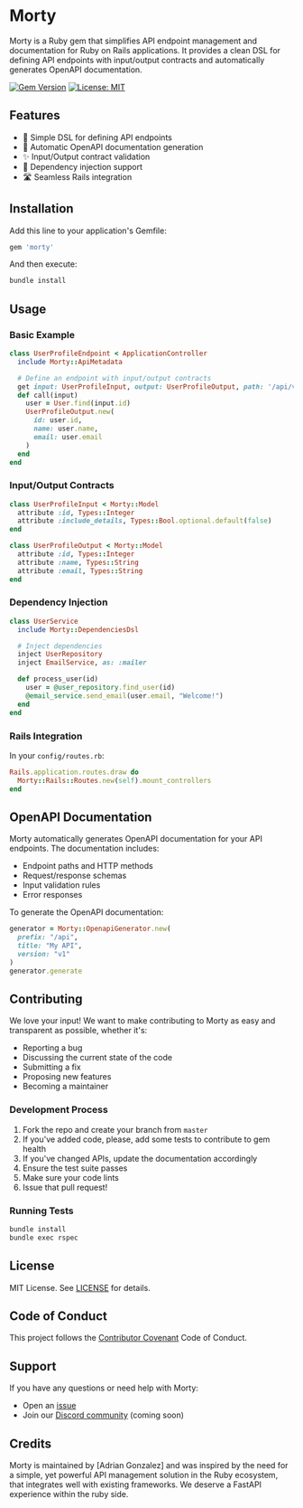 # Morty

Morty is a Ruby gem that simplifies API endpoint management and documentation for Ruby on Rails applications. It provides a clean DSL for defining API endpoints with input/output contracts and automatically generates OpenAPI documentation.

[![Gem Version](https://badge.fury.io/rb/morty.svg)](https://badge.fury.io/rb/morty)
[![License: MIT](https://img.shields.io/badge/License-MIT-yellow.svg)](https://opensource.org/licenses/MIT)

## Features

- 🚀 Simple DSL for defining API endpoints
- 📝 Automatic OpenAPI documentation generation
- ✨ Input/Output contract validation
- 🎯 Dependency injection support
- 🛣️ Seamless Rails integration

## Installation

Add this line to your application's Gemfile:

```ruby
gem 'morty'
```

And then execute:

```bash
bundle install
```

## Usage

### Basic Example

```ruby
class UserProfileEndpoint < ApplicationController
  include Morty::ApiMetadata

  # Define an endpoint with input/output contracts
  get input: UserProfileInput, output: UserProfileOutput, path: '/api/v1/users/:id/profile'
  def call(input)
    user = User.find(input.id)
    UserProfileOutput.new(
      id: user.id,
      name: user.name,
      email: user.email
    )
  end
end
```

### Input/Output Contracts

```ruby
class UserProfileInput < Morty::Model
  attribute :id, Types::Integer
  attribute :include_details, Types::Bool.optional.default(false)
end

class UserProfileOutput < Morty::Model
  attribute :id, Types::Integer
  attribute :name, Types::String
  attribute :email, Types::String
end
```

### Dependency Injection

```ruby
class UserService
  include Morty::DependenciesDsl

  # Inject dependencies
  inject UserRepository
  inject EmailService, as: :mailer

  def process_user(id)
    user = @user_repository.find_user(id)
    @email_service.send_email(user.email, "Welcome!")
  end
end
```

### Rails Integration

In your `config/routes.rb`:

```ruby
Rails.application.routes.draw do
  Morty::Rails::Routes.new(self).mount_controllers
end
```

## OpenAPI Documentation

Morty automatically generates OpenAPI documentation for your API endpoints. The documentation includes:

- Endpoint paths and HTTP methods
- Request/response schemas
- Input validation rules
- Error responses

To generate the OpenAPI documentation:

```ruby
generator = Morty::OpenapiGenerator.new(
  prefix: "/api",
  title: "My API",
  version: "v1"
)
generator.generate
```

## Contributing

We love your input! We want to make contributing to Morty as easy and transparent as possible, whether it's:

- Reporting a bug
- Discussing the current state of the code
- Submitting a fix
- Proposing new features
- Becoming a maintainer

### Development Process

1. Fork the repo and create your branch from `master`
2. If you've added code, please, add some tests to contribute to gem health
3. If you've changed APIs, update the documentation accordingly
4. Ensure the test suite passes
5. Make sure your code lints
6. Issue that pull request!

### Running Tests

```bash
bundle install
bundle exec rspec
```

## License

MIT License. See [LICENSE](LICENSE) for details.

## Code of Conduct

This project follows the [Contributor Covenant](https://www.contributor-covenant.org/version/2/0/code_of_conduct/) Code of Conduct.

## Support

If you have any questions or need help with Morty:

- Open an [issue](https://github.com/yourusername/morty/issues)
- Join our [Discord community](#) (coming soon)

## Credits

Morty is maintained by [Adrian Gonzalez] and was inspired by the need for a simple,
yet powerful API management solution in the Ruby ecosystem, that integrates well
with existing frameworks. We deserve a FastAPI experience within the ruby side.
